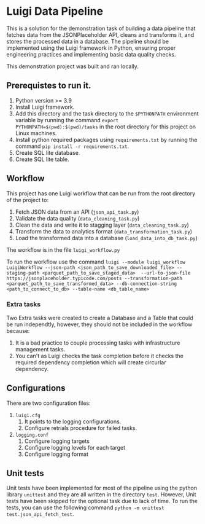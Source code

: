 # Luigi Data Pipeline

This is a solution for the demonstration task of building a data pipeline that fetches data from the JSONPlaceholder API,
cleans and transforms it, and stores the processed data in a database. The pipeline should be
implemented using the Luigi framework in Python, ensuring proper engineering practices and
implementing basic data quality checks.

This demonstration project was built and ran locally.


## Prerequistes to run it.

1. Python version >= 3.9
1. Install Luigi framework.
1. Add this directory and the task directory to the `$PYTHONPATH` environment variable by running the command `export PYTHONPATH=$(pwd):$(pwd)/tasks` in the root directory for this project on Linux machines.
1. Install python required packages using `requirements.txt` by running the command `pip install -r requirements.txt`.
1. Create SQL lite database.
1. Create SQL lite table.

## Workflow

This project has one Luigi workflow that can be run from the root directory of the project to:
1. Fetch JSON data from an API (`json_api_task.py`)
1. Validate the data quality (`data_cleaning_task.py`)
1. Clean the data and write it to stagging layer  (`data_cleaning_task.py`)
1. Transform the data to analytics format  (`data_transformation_task.py`)
1. Load the transformed data into a database (`load_data_into_db_task.py`)

The workflow is in the file `luigi_workflow.py`

To run the workflow use the command `luigi --module luigi_workflow LuigiWorkflow --json-path <json_path_to_save_downloaded_file> --staging-path <parquet_path_to_save_staged_data>  --url-to-json-file https://jsonplaceholder.typicode.com/posts --transformation-path <parquet_path_to_save_transformed_data> --db-connection-string <path_to_connect_to_db> --table-name <db_table_name>`

### Extra tasks
Two Extra tasks were created to create a Database and a Table that could be run independtly, however, they should not be included in the workflow because:
1. It is a bad practice to couple processing tasks with infrastructure management tasks.
1. You can't as Luigi checks the task completion before it checks the required dependency completion which will create circurlar dependency.

## Configurations
There are two configuration files:

1. `luigi.cfg`
    1. It points to the logging configurations.
    1. Configure retrials procedure for failed tasks.
1. `logging.conf`
    1. Configure logging targets
    1. Configure logging levels for each target
    1. Configure logging format

## Unit tests
Unit tests have been implemented for most of the pipeline using the python library `unittest` and they are all written in the directory `test`. However, Unit tests have been skipped for the optional task due to lack of time. To run the tests, you can use the following command `python -m unittest test.json_api_fetch_test`.
